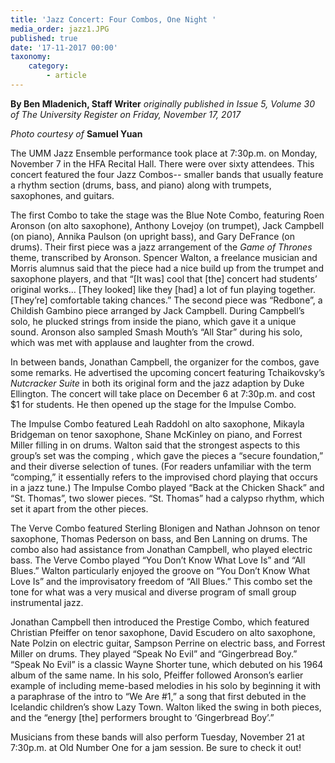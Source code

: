 ```yaml
---
title: 'Jazz Concert: Four Combos, One Night '
media_order: jazz1.JPG
published: true
date: '17-11-2017 00:00'
taxonomy:
    category:
        - article
---
```


**By Ben Mladenich, Staff Writer** _originally published in Issue 5, Volume 30 of The University Register on Friday, November 17, 2017_

_Photo courtesy of_ **Samuel Yuan**

The UMM Jazz Ensemble performance took place at 7:30p.m. on Monday, November 7 in the HFA Recital Hall. There were over sixty attendees. This concert featured the four Jazz Combos-- smaller bands that usually feature a rhythm section (drums, bass, and piano) along with trumpets, saxophones, and guitars.

The first Combo to take the stage was the Blue Note Combo, featuring Roen Aronson (on alto saxophone), Anthony Lovejoy (on trumpet), Jack Campbell (on piano), Annika Paulson (on upright bass), and Gary DeFrance (on drums). Their first piece was a jazz arrangement of the _Game of Thrones_ theme, transcribed by Aronson. Spencer Walton, a freelance musician and Morris alumnus said that the piece had a nice build up from the trumpet and saxophone players, and that “[It was] cool that [the] concert had students’ original works… [They looked] like they [had] a lot of fun playing together. [They’re] comfortable taking chances.” The second piece was “Redbone”, a Childish Gambino piece arranged by Jack Campbell. During Campbell’s solo, he plucked strings from inside the piano, which gave it a unique sound. Aronson also sampled Smash Mouth’s “All Star” during his solo, which was met with applause and laughter from the crowd.

In between bands, Jonathan Campbell, the organizer for the combos, gave some remarks. He advertised the upcoming concert featuring Tchaikovsky’s _Nutcracker Suite_ in both its original form and the jazz adaption by Duke Ellington. The concert will take place on December 6 at 7:30p.m. and cost $1 for students. He then opened up the stage for the Impulse Combo.

The Impulse Combo featured Leah Raddohl on alto saxophone, Mikayla Bridgeman on tenor saxophone, Shane McKinley on piano, and Forrest Miller filling in on drums. Walton said that the strongest aspects to this group’s set was the comping , which gave the pieces a “secure foundation,” and their diverse selection of tunes. (For readers unfamiliar with the term “comping,” it essentially refers to the improvised chord playing that occurs in a jazz tune.) The Impulse Combo played “Back at the Chicken Shack” and “St. Thomas”, two slower pieces. “St. Thomas” had a calypso rhythm, which set it apart from the other pieces.

The Verve Combo featured Sterling Blonigen and Nathan Johnson on tenor saxophone, Thomas Pederson on bass, and Ben Lanning on drums. The combo also had assistance from Jonathan Campbell, who played electric bass. The Verve Combo played “You Don’t Know What Love Is” and “All Blues.” Walton particularly enjoyed the groove on “You Don’t Know What Love Is” and the improvisatory freedom of “All Blues.” This combo set the tone for what was a very musical and diverse program of small group instrumental jazz.

Jonathan Campbell then introduced the Prestige Combo, which featured Christian Pfeiffer on tenor saxophone, David Escudero on alto saxophone, Nate Polzin on electric guitar, Sampson Perrine on electric bass, and Forrest Miller on drums. They played “Speak No Evil” and “Gingerbread Boy.” “Speak No Evil” is a classic Wayne Shorter tune, which debuted on his 1964 album of the same name.  In his solo, Pfeiffer followed Aronson’s earlier example of including meme-based melodies in his solo by beginning it with a paraphrase of the intro to “We Are #1,” a song that first debuted in the Icelandic children’s show Lazy Town. Walton liked the swing in both pieces, and the “energy [the] performers brought to ‘Gingerbread Boy’.”

Musicians from these bands will also perform Tuesday, November 21 at 7:30p.m. at Old Number One for a jam session. Be sure to check it out!

